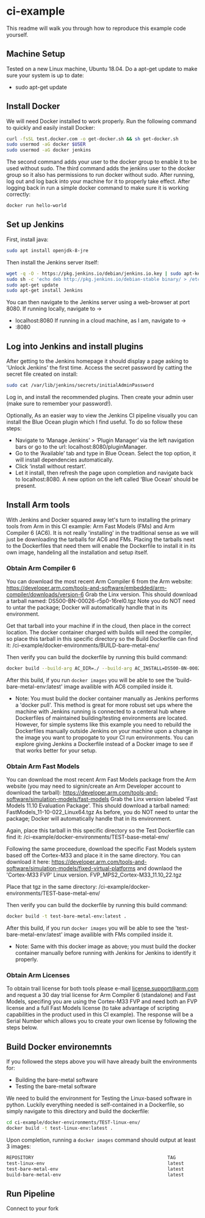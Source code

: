 # ci-example

This readme will walk you through how to reproduce this example code yourself.

## Machine Setup
Tested on a new Linux machine, Ubuntu 18.04. Do a apt-get update to make sure your system is up to date:
- sudo apt-get update

## Install Docker
We will need Docker installed to work properly. Run the following command to quickly and easily install Docker:
```bash
curl -fsSL test.docker.com -o get-docker.sh && sh get-docker.sh
sudo usermod -aG docker $USER
sudo usermod -aG docker jenkins
```
The second command adds your user to the docker group to enable it to be used without sudo. The third command adds the jenkins user to the docker group so it also has permissions to run docker without sudo. After running, log out and log back into your machine for it to properly take effect. After logging back in run a simple docker command to make sure it is working correctly:
```bash
docker run hello-world
```


## Set up Jenkins
First, install java:
```bash
sudo apt install openjdk-8-jre
```

Then install the Jenkins server itself:
```bash
wget -q -O - https://pkg.jenkins.io/debian/jenkins.io.key | sudo apt-key add -
sudo sh -c 'echo deb http://pkg.jenkins.io/debian-stable binary/ > /etc/apt/sources.list.d/jenkins.list'
sudo apt-get update
sudo apt-get install Jenkins
```

You can then navigate to the Jenkins server using a web-browser at port 8080. If running locally, navigate to ->
- localhost:8080
If running in a cloud machine, as I am, navigate to ->
- <cloud-ip-address>:8080
  
## Log into Jenkins and install plugins
After getting to the Jenkins homepage it should display a page asking to 'Unlock Jenkins' the first time. Access the secret password by catting the secret file created on install:
```bash
sudo cat /var/lib/jenkins/secrets/initialAdminPassword
```
Log in, and install the recommended plugins. Then create your admin user (make sure to remember your password!). 

Optionally, As an easier way to view the Jenkins CI pipeline visually you can install the Blue Ocean plugin which I find useful. To do so follow these steps:
- Navigate to ‘Manage Jenkins’ > ‘Plugin Manager’ via the left navigation bars or go to the url: localhost:8080/pluginManager.
- Go to the ‘Available’ tab and type in Blue Ocean. Select the top option, it will install dependencies automatically.
- Click ‘install without restart’.
- Let it install, then refresh the page upon completion and navigate back to localhost:8080. A new option on the left called ‘Blue Ocean’ should be present.

## Install Arm tools 
With Jenkins and Docker squared away let's turn to installing the primary tools from Arm in this CI example: Arm Fast Models (FMs) and Arm Compiler 6 (AC6). It is not really 'installing' in the traditional sense as we will just be downloading the tarballs for AC6 and FMs. Placing the tarballs next to the Dockerfiles that need them will enable the Dockerfile to install it in its own image, handeling all the installation and setup itself.

### Obtain Arm Compiler 6
You can download the most recent Arm Compiler 6 from the Arm website:
https://developer.arm.com/tools-and-software/embedded/arm-compiler/downloads/version-6
Grab the Linx version. This should download a tarball named:
DS500-BN-00026-r5p0-16rel0.tgz
Note you do NOT need to untar the package; Docker will automatically handle that in its environment. 

Get that tarball into your machine if in the cloud, then place in the correct location. The docker container charged with builds will need the compiler, so place this tarball in this specific directory so the Build Dockerfile can find it:
/ci-example/docker-environments/BUILD-bare-metal-env/

Then verify you can build the dockerfile by running this build command:
```bash
docker build --build-arg AC_DIR=./ --build-arg AC_INSTALL=DS500-BN-00026-r5p0-16rel0.tgz -t build-bare-metal-env:latest .
```
After this build, if you run ```docker images``` you will be able to see the 'build-bare-metal-env:latest' image availible with AC6 compiled inside it.

* Note: You must build the docker container manually as Jenkins performs a 'docker pull'. This method is great for more robust set ups where the machine with Jenkins running is connected to a centeral hub where Dockerfiles of maintained building/testing environments are located. However, for simple systems like this example you need to rebuild the Dockerfiles manually outside Jenkins on your machine upon a change in the image you want to propogate to your CI run environments. You can explore giving Jenkins a Dockerfile instead of a Docker image to see if that works better for your setup.

### Obtain Arm Fast Models
You can download the most recent Arm Fast Models package from the Arm website (you may need to signin/create an Arm Developer account to download the tarball):
https://developer.arm.com/tools-and-software/simulation-models/fast-models
Grab the Linx version labeled 'Fast Models 11.10 Evaluation Package'. This should download a tarball named:
FastModels_11-10-022_Linux64.tgz
As before, you do NOT need to untar the package; Docker will automatically handle that in its environment. 

Again, place this tarball in this specific directory so the Test Dockerfile can find it:
/ci-example/docker-environments/TEST-base-metal-env/

Following the same proceedure, download the specific Fast Models system based off the Cortex-M33 and place it in the same directory. You can download it here:
https://developer.arm.com/tools-and-software/simulation-models/fixed-virtual-platforms
and downlaod the 'Cortex-M33 FVP' Linux version.
FVP_MPS2_Cortex-M33_11.10_22.tgz

Place that tgz in the same directory:
/ci-example/docker-environments/TEST-base-metal-env/


Then verify you can build the dockerfile by running this build command:
```bash
docker build -t test-bare-metal-env:latest .
```
After this build, if you run ```docker images``` you will be able to see the 'test-bare-metal-env:latest' image availible with FMs compiled inside it.

* Note: Same with this docker image as above; you must build the docker container manually before running with Jenkins for Jenkins to identify it properly.

### Obtain Arm Licenses
To obtain trail license for both tools please e-mail license.support@arm.com and request a 30 day trial license for Arm Compiler 6 (standalone) and Fast Models, specifing you are using the Cortex-M33 FVP and need both an FVP license and a full Fast Models license (to take advantage of scripting capabilities in the product used in this CI example). The response will be a Serial Number which allows you to create your own license by following the steps below.

## Build Docker environemnts
If you followed the steps above you will have already built the environments for:
- Building the bare-metal software
- Testing the bare-metal software

We need to build the environment for Testing the Linux-based software in python. Luckily everything needed is self-contained in a Dockerfile, so simply navigate to this directory and build the dockerfile:
```bash
cd ci-example/docker-environments/TEST-linux-env/
docker build -t test-linux-env:latest .
```

Upon completion, running a ```docker images``` command should output at least 3 images:
```bash
REPOSITORY                                                 TAG                 IMAGE ID            CREATED             SIZE
test-linux-env                                             latest              0552797b0a8e        2 minutes ago       424MB
test-bare-metal-env                                        latest              9e4a8f178966        9 minutes ago       2.13GB
build-bare-metal-env                                       latest              a4a9a937b1b2        37 minutes ago      1.84GB
```

## Run Pipeline
Connect to your fork

